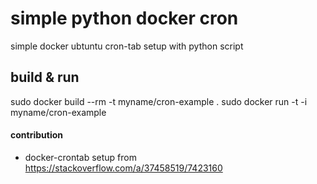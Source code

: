 # simple python docker cron
simple docker ubtuntu cron-tab setup with python script

## build & run
sudo docker build --rm -t myname/cron-example .
sudo docker run -t -i myname/cron-example

#### contribution
- docker-crontab setup from https://stackoverflow.com/a/37458519/7423160
